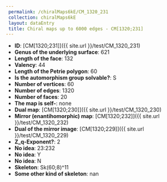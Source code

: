 ```yaml
--- 
 permalink: /chiralMaps6kE/CM_1320_231 
 collection: chiralMaps6kE
 layout: dataEntry
 title: Chiral maps up to 6000 edges - CM[1320;231]
---
```


- **ID**: [CM[1320;231]]({{ site.url }}/test/CM_1320_231)
- **Genus of the underlying surface**: 621
- **Length of the face**: 132
- **Valency**: 44
- **Length of the Petrie polygon**: 60
- **Is the automorphism group solvable?**: S
- **Number of vertices**: 60
- **Number of edges**: 1320
- **Number of faces**: 20
- **The map is self-**: none
- **Dual map**: [CM[1320;230]]({{ site.url }}/test/CM_1320_230)
- **Mirror (enantihomorphic) map**: [CM[1320;232]]({{ site.url }}/test/CM_1320_232)
- **Dual of the mirror image**: [CM[1320;229]]({{ site.url }}/test/CM_1320_229)
- **Z_q-Exponent?**: 2
- **No idea**:  23:232
- **No idea**: Y
- **No idea**: N
- **Skeleton**: Sk(60;8)^11
- **Some other kind of skeleton**: nan

